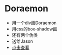 # Doraemon
* 用一个div画Doraemon  
* 用css的box-shadow画  
* 还有两个伪类  
* 送给Jason
* [点击查看](https://mooooom713.github.io/Doraemon/)
